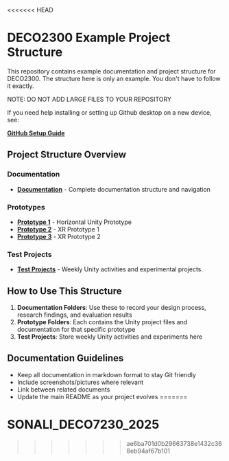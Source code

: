 <<<<<<< HEAD
# DECO2300 Example Project Structure

This repository contains example documentation and project structure for DECO2300.
The structure here is only an example. You don't have to follow it exactly.

NOTE: DO NOT ADD LARGE FILES TO YOUR REPOSITORY

If you need help installing or setting up Github desktop on a new device, see:  

**[GitHub Setup Guide](./GitHub%20Setup%20on%20device.md)**

## Project Structure Overview

### Documentation

- **[Documentation](./Documentation/README.md)** - Complete documentation structure and navigation


### Prototypes

- **[Prototype 1](./Prototype%201/README.md)** - Horizontal Unity Prototype
- **[Prototype 2](./Prototype%202/README.md)** - XR Prototype 1
- **[Prototype 3](./Prototype%203/README.md)** - XR Prototype 2

### Test Projects

- **[Test Projects](./TestProjects/README.md)** - Weekly Unity activities and experimental projects.

## How to Use This Structure

1. **Documentation Folders**: Use these to record your design process, research findings, and evaluation results
2. **Prototype Folders**: Each contains the Unity project files and documentation for that specific prototype
3. **Test Projects**: Store weekly Unity activities and experiments here

## Documentation Guidelines

- Keep all documentation in markdown format to stay Git friendly
- Include screenshots/pictures where relevant
- Link between related documents
- Update the main README as your project evolves
=======
# SONALI_DECO7230_2025
>>>>>>> ae6ba701d0b29663738e1432c368eb94af67b101
